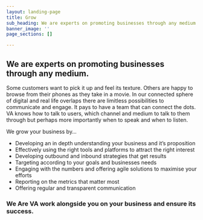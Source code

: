 ```yaml
---
layout: landing-page
title: Grow
sub_heading: We are experts on promoting businesses through any medium.
banner_image: ''
page_sections: []

---
```

## We are experts on promoting businesses through any medium.

  
Some customers want to pick it up and feel its texture. Others are happy to browse from their phones as they take in a movie. In our connected sphere of digital and real life overlaps there are limitless possibilities to communicate and engage. It pays to have a team that can connect the dots. VA knows how to talk to users, which channel and medium to talk to them through but perhaps more importantly when to speak and when to listen.

  
We grow your business by…

* Developing an in depth understanding your business and it’s proposition
* Effectively using the right tools and platforms to attract the right interest
* Developing outbound and inbound strategies that get results
* Targeting according to your goals and businesses needs
* Engaging with the numbers and offering agile solutions to maximise your efforts
* Reporting on the metrics that matter most
* Offering regular and transparent communication

### We Are VA work alongside you on your business and ensure its success.